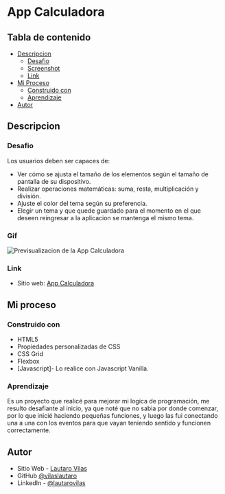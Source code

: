 # App Calculadora

## Tabla de contenido

- [Descripcion](#descripcion)
  - [Desafio](#desafio)
  - [Screenshot](#screenshot)
  - [Link](#link)
- [Mi Proceso](#mi-proceso)
  - [Construido con](#construido-con)
  - [Aprendizaje](#aprendizaje)
- [Autor](#autor)


## Descripcion

### Desafio

Los usuarios deben ser capaces de:
- Ver cómo se ajusta el tamaño de los elementos según el tamaño de pantalla de su dispositivo.
- Realizar operaciones matemáticas: suma, resta, multiplicación y división.
- Ajuste el color del tema según su preferencia.
- Elegir un tema y que quede guardado para el momento en el que deseen reingresar a la aplicacion se mantenga el mismo tema.

### Gif

![Previsualizacion de la App Calculadora](https://res.cloudinary.com/dn7qsxzdf/image/upload/v1644621407/Calculadora/Calculadora_tfovkx.gif)

### Link

- Sitio web: [App Calculadora](aplicacioncalculadora.netlify.app)


## Mi proceso

### Construido con

- HTML5
- Propiedades personalizadas de CSS
- CSS Grid
- Flexbox
- [Javascript]- Lo realice con Javascript Vanilla.

### Aprendizaje

Es un proyecto que realicé para mejorar mi logica de programación, me resulto desafiante al inicio, ya que noté que no sabia por donde comenzar, por lo que inicié haciendo pequeñas funciones, y luego las fui conectando una a una con los eventos para que vayan teniendo sentido y funcionen correctamente.


## Autor

- Sitio Web - [Lautaro Vilas](https://vilaslautaro.github.io)
- GitHub [@vilaslautaro](https://github.com/vilaslautaro)
- LinkedIn - [@lautarovilas](https://www.linkedin.com/in/lautarovilas/)